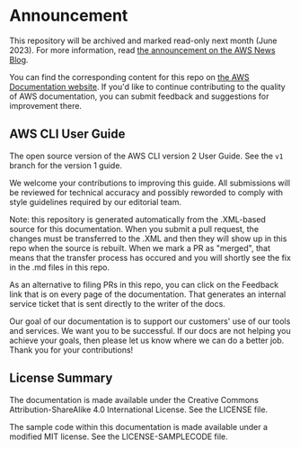 # Announcement

This repository will be archived and marked read-only next month (June 2023). For more information, read [the announcement on the AWS News Blog](https://aws.amazon.com/blogs/aws/retiring-the-aws-documentation-on-github/).

You can find the corresponding content for this repo on [the AWS Documentation website](https://docs.aws.amazon.com/cli/latest/userguide). If you'd like to continue contributing to the quality of AWS documentation, you can submit feedback and suggestions for improvement there.

## AWS CLI User Guide

The open source version of the AWS CLI version 2 User Guide. See the ``v1`` branch for the version 1 guide.

We welcome your contributions to improving this guide. All submissions will be reviewed for technical accuracy and possibly reworded to comply with style guidelines required by our editorial team.

Note: this repository is generated automatically from the .XML-based source for this documentation. When you submit a pull request, the changes must be transferred to the .XML and then they will show up in this repo when the source is rebuilt. When we mark a PR as "merged", that means that the transfer process has occured and you will shortly see the fix in the .md files in this repo.

As an alternative to filing PRs in this repo, you can click on the Feedback link that is on every page of the documentation. That generates an internal service ticket that is sent directly to the writer of the docs. 

Our goal of our documentation is to support our customers' use of our tools and services. We want you to be successful. If our docs are not helping you achieve your goals, then please let us know where we can do a better job. Thank you for your contributions!

## License Summary

The documentation is made available under the Creative Commons Attribution-ShareAlike 4.0 International License. See the LICENSE file.

The sample code within this documentation is made available under a modified MIT license. See the LICENSE-SAMPLECODE file.
